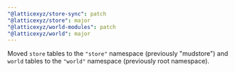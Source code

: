 ```yaml
---
"@latticexyz/store-sync": patch
"@latticexyz/store": major
"@latticexyz/world-modules": patch
"@latticexyz/world": major
---
```


Moved `store` tables to the `"store"` namespace (previously "mudstore") and `world` tables to the `"world"` namespace (previously root namespace).
